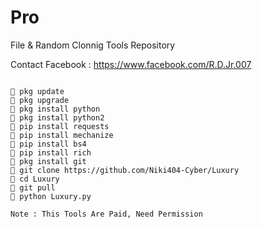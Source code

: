 # Pro
File & Random Clonnig Tools Repository

Contact Facebook : https://www.facebook.com/R.D.Jr.007

```

🔰 pkg update
🔰 pkg upgrade
🔰 pkg install python
🔰 pkg install python2
🔰 pip install requests
🔰 pip install mechanize
🔰 pip install bs4
🔰 pip install rich
🔰 pkg install git
🔰 git clone https://github.com/Niki404-Cyber/Luxury
🔰 cd Luxury
🔰 git pull
🔰 python Luxury.py

Note : This Tools Are Paid, Need Permission


